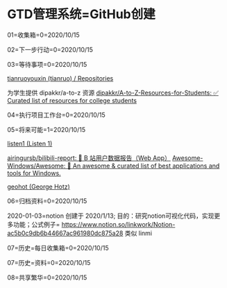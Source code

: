 # GTD管理系统=GitHub创建
01=收集箱=0=2020/10/15

02=下一步行动=0=2020/10/15

03=等待事项=0=2020/10/15

[tianruoyouxin (tianruo) / Repositories](https://github.com/tianruoyouxin?tab=repositories)

为学生提供 dipakkr/a-to-z 资源 [dipakkr/A-to-Z-Resources-for-Students: ✅ Curated list of resources for college students](https://github.com/dipakkr/A-to-Z-Resources-for-Students)

04=执行项目工作台=0=2020/10/15

05=将来可能=1=2020/10/15

[listen1 (Listen 1)](https://github.com/listen1)

[airingursb/bilibili-report: 🎈 B 站用户数据报告（Web App）](https://github.com/airingursb/bilibili-report)
[Awesome-Windows/Awesome: 🎉 An awesome & curated list of best applications and tools for Windows.](https://github.com/Awesome-Windows/Awesome)

[geohot (George Hotz)](https://github.com/geohot)

06=归档资料=0=2020/10/15

2020-01-03=notion
创建于 2020/1/13; 目的：研究notion可视化代码，实现更多功能；公式例子=
 https://www.notion.so/linkwork/Notion-ac5b0c9db6b44667ac961980dc875a28 类似 linmi

07=历史=每日收集箱=0=2020/10/15

07=历史=资料=0=2020/10/15

08=共享繁华=0=2020/10/15

